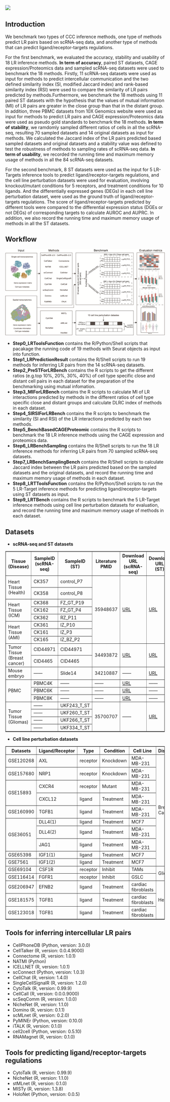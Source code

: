 ![](https://github.com/SunXQlab/CCC-Benchmark/blob/main/Graphic-abstrct.png)  
## Introduction

We benchmark two types of CCC inference methods, one type of methods predict LR pairs based on scRNA-seq data, and another type of methods that can predict ligand/receptor-targets regulations. 

For the first benchmark, we evaluated the accuracy, stability and usability of 18 LR inference methods. **In term of accuracy**, paired ST datasets, CAGE expression/Proteomics data and sampled scRNA-seq datasets were used to benchmark the 18 methods. Firstly, 11 scRNA-seq datasets were used as input for methods to predict intercellular communication and the two defined similarity index (SI, modified Jaccard index) and rank-based similarity index (RSI) were used to compare the similarity of LR pairs predicted by methods.Furthermore, we benchmark the 18 methods using 11 paired ST datasets with the hypothesis that the values of mutual information (MI) of LR pairs are greater in the close group than that in the distant group. In addition, three PBMC datasets from 10X Genomics website were used as input for methods to predict LR pairs and CAGE expression/Proteomics data were used as pseudo gold standards to benchmark the 18 methods. **In term of stability**, we ramdomly sampled different ratios of cells in all the scRNA-seq, resulting 70 sampled datasets and 14 original datasets as input for methods. We calculated the Jaccard index of the LR pairs predicted based sampled datasets and original datasets and a stability value was defined to test the robustness of methods to sampling rates of scRNA-seq data. **In term of usability**, we recorded the running time and maximum memory usage of methods in all the 84 scRNA-seq datasets.  

For the second benchmark, 8 ST datasets were used as the input for 5 LR-Targets inference tools to predict ligand/receptor-targets regulations, and the cell line perturbation datasets were used for evaluation, involving knockout/mutant conditions for 5 receptors, and treatment conditions for 10 ligands. And the differentially expressed genes (DEGs) in each cell line perturbation dataset, were used as the ground truth of ligand/receptor-targets regulations. The score of ligand/receptor-targets predicted by different tools were compared to the differential expression status (DGEs or not DEGs) of corresponding targets to calculate AUROC and AUPRC. In addition, we also record the running time and maximum memory usage of methods in all the ST datasets. 

## Workflow
![](https://github.com/SunXQlab/CCC-Benchmark/blob/main/Workflow-figure.png)  
-   **Step0\_LRToolsFunction** contains the R/Python/Shell scripts that pacakage the running code of 19 methods with Seurat objects as input into function.  
-   **Step1\_LRPredictionResult** contains the R/Shell scripts to run 19 methods for inferring LR pairs from the 14 scRNA-seq datasets.  
-   **Step2\_PreSTForLRBench** contains the R scripts to get the different ratios (e.g.top 10%, 20%, 30%, 40%) of cell type specific close and distant cell pairs in each dataset for the preparation of the benchmarking using mutual infomation.  
-   **Step3\_MIForLRBench** contains the R scripts to calculate MI of LR interactions predicted by methods in the different ratios of cell type specific close and distant groups and calculate DLRC index of methods in each dataset.  
-   **Step4\_SIRSIForLRBench** contains the R scripts to benchmark the similarity (SI and RSI) of the LR interactions predicted by each two methods.  
-   **Step5\_BenchBasedCAGEProteomic** contains the R scripts to benchmark the 18 LR inference methods using the CAGE expression and proteomics data.  
-   **Step6\_LRBenchSampling** contains the R/Shell scripts to run the 18 LR inference methods for inferring LR pairs from 70 sampled scRNA-seq datasets.  
-   **Step7\_LRBenchSamplingBench** contains the R/Shell scripts to calculate Jaccard index between the LR pairs predicted based on the sampled datasets and the original datasets, and record the running time and maximum memory usage of methods in each dataset.  
-   **Step8\_LRTToolsFunction** contains the R/Python/Shell scripts to run the 5 LR-Target inference methods for predicting ligand/receptor-targets using ST datasets as input.  
-   **Step9\_LRTBench** contains the R scripts to benchmark the 5 LR-Target inference methods using cell line perturbation datasets for evaluation, and record the running time and maximum memory usage of methods in each dataset.  

## Datasets
-   **scRNA-seq and ST datasets**   


<body>
    <table border="1" cellspacing="1" width="900">
        <thead>
            <tr>
                <th>Tissue (Disease)</th><th>SampleID <br>(scRNA-seq)</br></th><th>SampleID <br>(ST)</br></th><th>Literature PMID</th><th>Download URL <br>(scRNA-seq)</br></th><th>Download URL <br>(ST)</br></th><th>Evaluation purpose</th>
            </tr>
        </thead>
        <tbody>
            <tr>
                <td rowspan="2">Heart Tissue (Health)</td><td>CK357</td><td>control_P7</td><td rowspan="8">35948637</td><td rowspan="8"><a href="https://zenodo.org/record/6578617">URL</a></td><td rowspan="8"><a href="https://zenodo.org/record/6580069">URL</a></td><td rowspan="2">LR interactions<br>LR-Target regulations</br></td>
            </tr>
            <tr>
                <td>CK358</td><td>control_P8</td>
            </tr>
            <tr>
                <td rowspan="3">Heart Tissue (ICM)</td><td>CK368</td><td>FZ_GT_P19</td><td rowspan="6">LR interactions</td>
            </tr>
            <tr>
                <td>CK162</td><td>FZ_GT_P4</td>
            </tr>
            <tr>
                <td>CK362</td><td>RZ_P11</td>
            </tr>
            <tr>
                <td rowspan="3">Heart Tissue (AMI)</td><td>CK361</td><td>IZ_P10</td>
            </tr>
            <tr>
                <td>CK161</td><td>IZ_P3</td>
            </tr>
            <tr>
                <td>CK165</td><td>IZ_BZ_P2</td>
            </tr>
            <tr>
                <td rowspan="2">Tumor Tissue<br>(Breast cancer)</br></td><td>CID44971</td><td>CID44971</td><td rowspan="2">34493872</td><td rowspan="2"><a href="https://www.ncbi.nlm.nih.gov/geo/query/acc.cgi?acc=GSE176078">URL</a></td><td rowspan="2"><a href="https://zenodo.org/record/4739739">URL</a></td><td rowspan="2">LR interactions<br>LR-Target regulations</br></td>
            </tr>
            <tr>
                <td>CID4465</td><td>CID4465</td>
            </tr>
            <tr>
                <td>Mouse embryo</td><td>——</td><td>Slide14</td><td>34210887</td><td>——</td><td><a href="https://www.ncbi.nlm.nih.gov/geo/query/acc.cgi?acc=GSE166692">URL</a></td><td>LR interactions</td>
            </tr>
            <tr>
                <td rowspan="3">PBMC</td><td>PBMC4K</td><td>——</td><td>——</td><td><a href="https://www.10xgenomics.com/resources/datasets/4-k-pbm-cs-from-a-healthy-donor-2-standard-2-0-1">URL</a></td><td>——</td><td rowspan="3">LR interactions</td>
            </tr>
            <tr>
                <td>PBMC6K</td><td>——</td><td>——</td><td><a href="https://www.10xgenomics.com/resources/datasets/6-k-pbm-cs-from-a-healthy-donor-1-standard-1-1-0">URL</a></td><td>——</td>
            </tr>
            <tr>
                <td>PBMC8K</td><td>——</td><td>——</td><td><a href="https://www.10xgenomics.com/resources/datasets/8-k-pbm-cs-from-a-healthy-donor-2-standard-2-0-1">URL</a></td><td>——</td>
            </tr>
            <tr>
                <td rowspan="4">Tumor Tissue<br>(Gliomas)</br></td><td>——</td><td>UKF243_T_ST</td><td rowspan="4">35700707</td><td rowspan="4">——</td><td rowspan="4"><a href="https://doi.org/10.5061/dryad.h70rxwdmj">URL</a></td><td rowspan="4">LR-Target interactions</td>
            </tr>
            <tr>
                <td>——</td><td>UKF260_T_ST</td>
            </tr>
            <tr>
                <td>——</td><td>UKF266_T_ST</td>
            </tr>
            <tr>
                <td>——</td><td>UKF334_T_ST</td>
            </tr>
        </tbody>
    </table>
</body>
  
-   **Cell line perturbation datasets**  


<body>
    <table border="1" cellspacing="1" width="900">
        <thead>
            <tr>
                <th>Datasets</th><th>Ligand/Receptor</th><th>Type</th><th>Condition</th><th>Cell Line</th><th>Disease</th>
            </tr>
        </thead>
        <tbody>
            <tr>
                <td>GSE120268</td><td>AXL</td><td>receptor</td><td>Knockdown</td><td>MDA-MB-231</td><td rowspan="10">Breast Cancer</td>
            </tr>
            <tr>
                <td>GSE157680</td><td>NRP1</td><td>receptor</td><td>Knockdown</td><td>MDA-MB-231</td>
            </tr>
            <tr>
                <td rowspan="2">GSE15893</td><td>CXCR4</td><td>receptor</td><td>Mutant</td><td>MDA-MB-231</td>
            </tr>
            <tr>
                <td>CXCL12</td><td>ligand</td><td>Treatment</td><td>MDA-MB-231</td>
            </tr>
            <tr>
                <td>GSE160990</td><td>TGFB1</td><td>ligand</td><td>Treatment</td><td>MDA-MB-231</td>
            </tr>
            <tr>
                <td rowspan="3">GSE36051</td><td>DLL4(1)</td><td>ligand</td><td>Treatment</td><td>MCF7</td>
            </tr>
            <tr>
                <td>DLL4(2)</td><td>ligand</td><td>Treatment</td><td>MDA-MB-231</td>
            </tr>
            <tr>
                <td>JAG1</td><td>ligand</td><td>Treatment</td><td>MDA-MB-231</td>
            </tr>
            <tr>
                <td>GSE65398</td><td>IGF1(1)</td><td>ligand</td><td>Treatment</td><td>MCF7</td>
            </tr>
            <tr>
                <td>GSE7561</td><td>IGF1(2)</td><td>ligand</td><td>Treatment</td><td>MCF7</td>
            </tr>
            <tr>
                <td>GSE69104</td><td>CSF1R</td><td>receptor</td><td>Inhibit</td><td>TAMs</td><td rowspan="2">Gliomas</td>
            </tr>
            <tr>
                <td>GSE116414</td><td>FGFR1</td><td>receptor</td><td>Inhibit</td><td>GSLC</td>
            </tr>
            <tr>
                <td>GSE206947</td><td>EFNB2</td><td>ligand</td><td>Treatment</td><td>cardiac fibroblasts</td><td rowspan="3">Health</td>
            </tr>
            <tr>
                <td>GSE181575</td><td>TGFB1</td><td>ligand</td><td>Treatment</td><td>cardiac fibroblasts</td>
            </tr>
            <tr>
                <td>GSE123018</td><td>TGFB1</td><td>ligand</td><td>Treatment</td><td>cardiac fibroblasts</td>
            </tr>
        </tbody>
    </table>
</body>

## Tools for inferring intercellular LR pairs 

-   CellPhoneDB (Python, version: 3.0.0)
-   CellTalker (R, version: 0.0.4.9000)
-   Connectome (R, version: 1.0.1)
-   NATMI (Python)
-   ICELLNET (R, version: 1.0.1)
-   scConnect (Python, version: 1.0.3)
-   CellChat (R, version: 1.4.0)
-   SingleCellSignalR (R, version: 1.2.0)
-   CytoTalk (R, version: 0.99.9)
-   CellCall (R, version: 0.0.0.9000)
-   scSeqComm (R, version: 1.0.0)
-   NicheNet (R, version: 1.1.0)
-   Domino (R, version: 0.1.1)
-   scMLnet (R, version: 0.2.0)
-   PyMINEr (Python, version: 0.10.0)
-   iTALK (R, version: 0.1.0)
-   cell2cell (Python, version: 0.5.10)
-   RNAMagnet (R, version: 0.1.0)

## Tools for predicting ligand/receptor-targets regulations

-   CytoTalk (R, version: 0.99.9)
-   NicheNet (R, version: 1.1.0)
-   stMLnet (R, version: 0.1.0)
-   MISTy (R, version: 1.3.8)
-   HoloNet (Python, version: 0.0.5)
